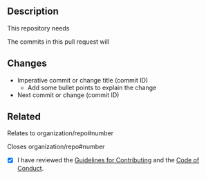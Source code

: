 ## Description

This repository needs <!-- Add 1-2 sentences explaining the purpose of this PR. -->

The commits in this pull request will <!-- Summarize PR. -->

## Changes

- Imperative commit or change title (commit ID) <!-- Add commit ID and [GitHub will autolink](https://help.github.com/en/github/writing-on-github/autolinked-references-and-urls). -->
  - Add some bullet points to explain the change
- Next commit or change (commit ID)

## Related

Relates to organization/repo#number

<!-- Reference related commits, issues and pull requests. Type `#` and select from the list. -->

Closes organization/repo#number

<!-- List issues for GitHub to automatically close after merge to default branch. Type `#` and select from the list. See the [GitHub docs on linking PRs to issues](https://help.github.com/en/github/managing-your-work-on-github/linking-a-pull-request-to-an-issue) for more. -->

- [x] I have reviewed the [Guidelines for Contributing](https://github.com/br3ndonland/test3/blob/master/.github/CONTRIBUTING.md) and the [Code of Conduct](https://github.com/br3ndonland/test3/blob/master/.github/CODE_OF_CONDUCT.md).
